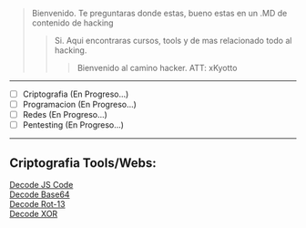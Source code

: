 > Bienvenido. Te preguntaras donde estas, bueno estas en un .MD de contenido de hacking
>> Si. Aqui encontraras cursos, tools y de mas relacionado todo al hacking.
>>> Bienvenido al camino hacker. ATT: xKyotto
___
* [ ] Criptografia (En Progreso...)
* [ ] Programacion (En Progreso...)
* [ ] Redes (En Progreso...)
* [ ] Pentesting (En Progreso...)
___
## Criptografia Tools/Webs:
[Decode JS Code](http://jsnice.org/)<br>
[Decode Base64](https://www.base64decode.org/)<br>
[Decode Rot-13](https://rot13.com/)<br>
[Decode XOR](https://www.browserling.com/tools/xor-decrypt)
